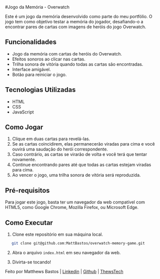 #Jogo da Memória - Overwatch

Este é um jogo da memória desenvolvido como parte do meu portfólio. O jogo tem como objetivo testar a memória do jogador, desafiando-o a encontrar pares de cartas com imagens de heróis do jogo Overwatch.

## Funcionalidades

- Jogo da memória com cartas de heróis do Overwatch.
- Efeitos sonoros ao clicar nas cartas.
- Trilha sonora de vitória quando todas as cartas são encontradas.
- Interface amigável.
- Botão para reiniciar o jogo.

## Tecnologias Utilizadas

- HTML
- CSS
- JavaScript

## Como Jogar

1. Clique em duas cartas para revelá-las.
2. Se as cartas coincidirem, elas permanecerão viradas para cima e você ouvirá uma saudação do herói correspondente.
3. Caso contrário, as cartas se virarão de volta e você terá que tentar novamente.
4. Continue encontrando pares até que todas as cartas estejam viradas para cima.
5. Ao vencer o jogo, uma trilha sonora de vitória será reproduzida.

## Pré-requisitos

Para jogar este jogo, basta ter um navegador da web compatível com HTML5, como Google Chrome, Mozilla Firefox, ou Microsoft Edge.

## Como Executar

1. Clone este repositório em sua máquina local.

```bash
   git clone git@github.com:MattBastos/overwatch-memory-game.git
```

2. Abra o arquivo `index.html` em seu navegador da web.

3. Divirta-se tocando!

Feito por Matthews Bastos | [Linkedin](https://www.linkedin.com/in/matthewsbastos/) | [Github](https://github.com/MattBastos) | [ThewsTech](https://www.thewstech.dev/)
